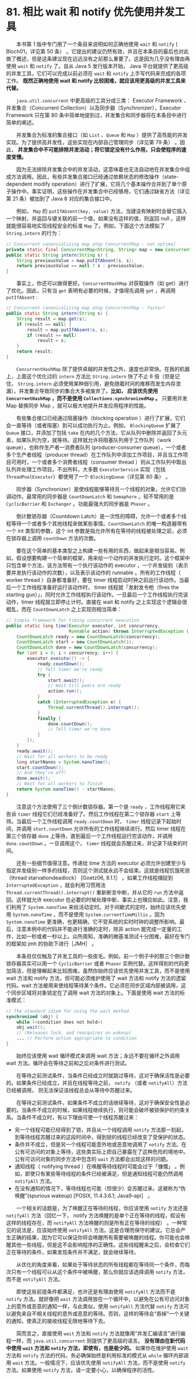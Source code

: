 # 81. 相比 wait 和 notify 优先使用并发工具

　　本书第 1 版中专门用了一个条目来说明如何正确地使用 `wait` 和 `notify` ( Bloch01，详见第 50 条） 。它提出的建议仍然有效，并且在本条目的最后也对此做了概述，但是这条建议现在远远没有之前那么重要了。这是因为几乎没有理由再使用 `wait` 和 `notify` 了。自从 Java 5 发行版本开始， Java 平台就提供了更高级的并发工具，它们可以完成以前必须在 `wait` 和 `notify` 上手写代码来完成的各项工作。 **既然正确地使用 wait 和 notify 比较困难，就应该用更高级的并发工具来代替。**

　　`java.util.concurrent` 中更高级的工具分成三类： Executor Framework 、并发集合（Concurrent Collection）以及同步器（Synchronizer），Executor Framework 只在第 80 条中简单地提到过，并发集合和同步器将在本条目中进行简单的阐述。

　　并发集合为标准的集合接口（如 `List` 、`Queue` 和 `Map` ）提供了高性能的并发实现。为了提供高并发性，这些实现在内部自己管理同步（详见第 79 条） 。因此， **并发集合中不可能排除并发活动；将它锁定没有什么作用，只会使程序的速度变慢。**

　　因为无法排除并发集合中的并发活动，这意味着也无法自动地在并发集合中组成方法调用。因此，有些并发集合接口已经通过依赖状态的修改操作（state-dependent modify operation）进行了扩展，它将几个基本操作合并到了单个原子操作中。事实证明，这些操作在并发集合中已经够用，它们通过缺省方法（详见第 21 条）被加到了 Java 8 对应的集合接口中。

　　例如， `Map` 的 `putIfAbsent(key, value)` 方法，当键没有映射时会替它插入一个映射，并返回与键关联的前一个值，如果没有这样的值，则返回 null 。这样就能很容易地实现线程安全的标准 `Map` 了。例如，下面这个方法模拟了 `String.intern` 的行为：

```java
// Concurrent canonicalizing map atop ConcurrentMap - not optimal
private static final ConcurrentMap<String, String> map = new ConcurrentHashMap<>();
public static String intern(String s) {
    String previousValue = map.putIfAbsent(s, s);
    return previousValue == null ? s : previousValue;
}
```

　　事实上，你还可以做得更好。`ConcurrentHashMap` 对获取操作（如 get）进行了优化。因此，只有当 `get` 表明有必要的时候，才值得先调用 `get` ，再调用 `putIfAbsent` :

```java
// Concurrent canonicalizing map atop ConcurrentMap - faster!
public static String intern(String s) {
    String result = map.get(s);
    if (result == null) {
        result = map.putIfAbsent(s, s);
        if (result == null)
            result = s;
    }
    return result;
}
```

　　`ConcurrentHashMap` 除了提供卓越的并发性之外，速度也非常快。在我的机器上，上面这个优化过的 `intern` 方法比 `String.intern` 快了不止 6 倍（但是记住， `String.intern` 必须使用某种弱引用，避免随着时间的推移而发生内存泄漏）。并发集合导致同步的集合大多被废弃了。**比如， 应该优先使用 `ConcurrentHashMap` ，而不是使用 `Collections.synchronizedMap` 。**  只要用并发 Map 替换同步 Map ，就可以极大地提升并发应用程序的性能。

　　有些集合接口已经通过阻塞操作（blocking operation ）进行了扩展，它们会一直等待（或者阻塞）到可以成功执行为止。例如， `BlockingQueue` 扩展了 `Queue` 接口，并添加了包括 `take` 在内的几个方法，它从队列中删除并返回了头元素，如果队列为空，就等待。这样就允许将阻塞队列用于工作队列（work queue），也称作生产者一消费者队列 (producer-consumer queue），一个或者多个生产者线程（producer thread）在工作队列中添加工作项目，并且当工作项目可用时，一个或者多个消费者线程（consumer thread ）则从工作队列中取出队列并处理工作项目。不出所料，大多数 `ExecutorService` 实现（包括 `ThreadPoolExecutor`）都使用了一个 `BlockingQueue`（详见第 80 条） 。

　　同步器（Synchronizer）是使线程能够等待另一个线程的对象，允许它们协调动作。最常用的同步器是 `CountDownLatch` 和 `Semaphore` 。较不常用的是 `CyclicBarrier` 和 `Exchanger` 。功能最强大的同步器是 `Phaser` 。

　　倒计数锁存器（Countdown Latch）是一次性的障碍，允许一个或者多个线程等待一个或者多个其他线程来做某些事情。`CountDownLatch` 的唯一构造器带有一个 int 类型的参数，这个 int 参数是指允许所有在等待的线程被处理之前，必须在锁存器上调用 `countDown` 方法的次数。

　　要在这个简单的基本类型之上构建一些有用的东西，做起来是相当容易。例如，假设想要构建一个简单的框架，用来给一个动作的并发执行定时。这个框架中只包含单个方法，该方法带有一个执行该动作的 executor ，一个并发级别（表示要并发执行该动作的次数），以及表示该动作的 runnable 。所有的工作线程（ worker thread ）自身都准备好，要在 timer 线程启动时钟之前运行该动作。当最后一个工作线程准备好运行该动作时， timer 线程就「发射发令枪（fires the starting gun）」，同时允许工作线程执行该动作。一旦最后一个工作线程执行完该动作，timer 线程就立即停止计时。直接在 wait 和 notify 之上实现这个逻辑会很棍乱，而在 `CountDownLatch` 之上实现则相当简单：

```java
// Simple framework for timing concurrent execution
public static long time(Executor executor, int concurrency,
                        Runnable action) throws InterruptedException {
    CountDownLatch ready = new CountDownLatch(concurrency);
    CountDownLatch start = new CountDownLatch(1);
    CountDownLatch done = new CountDownLatch(concurrency);
    for (int i = 0; i < concurrency; i++) {
        executor.execute(() -> {
            ready.countDown();
            // Tell timer we're ready
            try {
                start.await();
                // Wait till peers are ready
                action.run();
            }
            catch (InterruptedException e) {
                Thread.currentThread().interrupt();
            }
            finally {
                done.countDown();
                // Tell timer we're done
            }
        });
    }
    ready.await();
    // Wait for all workers to be ready
    long startNanos = System.nanoTime();
    start.countDown();
    // And they're off!
    done.await();
    // Wait for all workers to finish
    return System.nanoTime() - startNanos;
}
```

　　注意这个方法使用了三个倒计数锁存器。第一个是 `ready` ，工作线程用它来告诉 `timer` 线程它们已经准备好了。然后工作线程在第二个锁存器 `start` 上等待。当最后一个工作线程调用 `ready.countDown` 时， `timer` 线程记录下起始时间，并调用 `start.countDown` 允许所有的工作线程继续进行。然后 timer 线程在第三个锁存器 `done` 上等待，直到最后一个工作线程运行完该动作，并调用 `done.countDown` 。一旦调用这个， `timer` 线程就会苏醒过来，并记录下结束的时间。

　　还有一些细节值得注意。传递给 time 方法的 executor 必须允许创建至少与指定并发级别一样多的线程，否则这个测试就永远不会结束。这就是线程饥饿死锁（thread starvationdeadlock） [Goetz06, 8.1.1］ 。如果工作线程捕捉到 `InterruptedException` ，就会利用习惯用法 `Thread.currentThread().interrupt()` 重新断言中断，并从它的 `run` 方法中返回。这样就允许 executor 在必要的时候处理中断，事实上也理应如此。注意，我们利用了 `System.nanoTime` 来给活动定时。对于间歇式的定时，始终应该优先使用 `System.nanoTime` ，而不是使用 `System.currentTimeMillis` 。因为 `System.nanoTime` 更准确，也更精确，它不受系统的实时时钟的调整所影响。最后，注意本例中的代码并不能进行准确的定时，除非 action 能完成一定量的工作，比如一秒或者一秒以上。众所周知，准确的微基准测试十分困难，最好在专门的框架如 jmh 的协助下进行［JMH］ 。

　　本条目仅仅触及了并发工具的一些皮毛。例如，前一个例子中的那三个倒计数锁存器其实可以用一个 `CyclicBarrier` 或者 `Phaser` 实例代替。这样得到的代码更加简洁，但是理解起来比较困难。虽然你始终应该优先使用并发工具，而不是使用 wait 方法和 notify 方法，但可能必须维护使用了 wait 方法和 notify 方法的遗留代码。wait 方法被用来使线程等待某个条件。它必须在同步区域内部被调用，这个同步区域将对象锁定在了调用 wait 方法的对象上。下面是使用 wait 方法的标准模式：

```java
// The standard idiom for using the wait method
synchronized (obj) {
    while (<condition does not hold>)
    obj.wait();
    // (Releases lock, and reacquires on wakeup)
    ... // Perform action appropriate to condition
}
```

　　始终应该使用 wait 循环模式来调用 wait 方法；永远不要在循环之外调用 wait 方法。循环会在等待之前和之后对条件进行测试。

　　在等待之前测试条件，当条件已经成立时就跳过等待，这对于确保活性是必要的。如果条件已经成立，并且在线程等待之前， `notify` （或者 `notifyAll`）方法已经被调用， 则无法保证该线程总会从等待中苏醒过来。

　　在等待之前测试条件，如果条件不成立的话继续等待，这对于确保安全性是必要的。当条件不成立的时候，如果线程继续执行，则可能会破坏被锁保护的约束关系。当条件不成立时，有以下理由可使一个线程苏醒过来：

- 另一个线程可能已经得到了锁，并且从一个线程调用 `notify` 方法那一刻起，到等待线程苏醒过来的这段时间中，得到锁的线程已经改变了受保护的状态。
- 条件并不成立，但是另一个线程可能意外地或恶意地调用了 `notify` 方法。在公有可访问的对象上等待，这些类实际上把自己暴露在了这种危险的境地中。公有可访问对象的同步方法中包含的 `wait` 方法都会出现这样的问题。
- 通知线程（ notifying thread ）在唤醒等待线程时可能会过于「慷慨」 。例如，即使只有某些等待线程的条件已经被满足，但是通知线程可能仍然调用 `notifyAll` 方法。
- 在没有通知的情况下，等待线程也可能（但很少）会苏醒过来。这被称为“伪唤醒”(spurious wakeup) [POSIX, 11.4.3.6.1; Java9-api］ 。

　　一个相关的话题是，为了唤醒正在等待的线程，你应该使用 `notify` 方法还是 `notifyAll` 方法（回忆一下， notify 方法唤醒的是单个正在等待的线程，假设有这样的线程存在，而 `notifyAll` 方法唤醒的则是所有正在等待的线程） 。一种常见的说法是，应该始终使用 `notifyAll` 方法。这是合理而保守的建议。它总会产生正确的结果，因为它可以保证你将会唤醒所有需要被唤醒的线程。你可能也会唤醒其他一些线程，但是这不会影响程序的正确性。这些线程醒来之后，会检查它们正在等待的条件，如果发现条件并不满足，就会继续等待。

　　从优化的角度来看，如果处于等待状态的所有线程都在等待同一个条件，而每次只有一个线程可以从这个条件中被唤醒，那么你就应该选择调用 `notify` 方法，而不是 `notifyAll` 方法。

　　即使这些前提条件都满足，也许还是有理由使用 `notifyAll` 方法而不是 `notify` 方法。就好像把 `wait` 方法调用放在一个循环中，以避免在公有可访问对象上的意外或恶意的通知一样，与此类似，使用 `notifyAll` 方法代替 `notify` 方法可以避免来自不相关线程的意外或恶意的等待。否则，这样的等待会“吞掉”一个关键的通知，使真正的接收线程无限地等待下去。

　　简而言之，直接使用 `wait` 方法和 `notify` 方法就像用“并发汇编语言”进行编程一样，而 `java.util.concurrent` 则提供了更高级的语言。 **没有理由在新代码中使用 `wait` 方法和 `notify` 方法，即使有，也是极少的。** 如果你在维护使用 `wait` 方法和 `notify` 方法的代码，务必确保始终是利用标准的模式从 `while` 循环内部调用 `wait` 方法。一般情况下，应该优先使用 `notifyAll` 方法，而不是使用 `notify` 方法。如果使用 `notify` 方法，请一定要小心，以确保程序的活性。